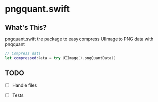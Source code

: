 # pngquant.swift

## What's This?

pngquant.swift the package to easy compress UIImage to PNG data with pnqquant

```swift
// Compress data
let compressed:Data = try UIImage().pngQuantData()
```

## TODO
- [ ] Handle files
- [ ] Tests


